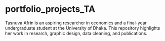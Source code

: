 # portfolio_projects_TA
Tasnuva Afrin is an aspiring researcher in economics and a final-year undergraduate student at the University of Dhaka. This repository highlights her work in research, graphic design, data cleaning, and publications.
